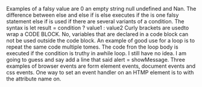 Examples of a falsy value are 0 an empty string null undefined and Nan.
The difference between else and else if is else executes if the is one falsy statement  else if is used if there are several variants of a condition.
The syntax is 
let result = condition ? value1 : value2
Curly brackets are usedto wrap a CODE BLOCK.
No, variables that are declared in a code block can not be used outside the code block.
An example of good use for a loop is to repeat the same code multiple tomes.
The code fron the loop body is executed if the condition is truthy in awhile loop.
I still have  no idea. I am going to guess and say add a line that said alert = showMessage.
Three examples of browser events are form element events, document events and css events.
One way to set an event handler on an HTMP element is to with the attribute name on<event>.
